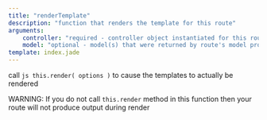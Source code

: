 ```yaml
---
title: "renderTemplate"
description: "function that renders the template for this route"
arguments:
    controller: "required - controller object instantiated for this route"
    model: "optional - model(s) that were returned by route's model property"
template: index.jade
---
```

call ```js this.render( options )``` to cause the templates to actually be rendered

WARNING: If you do not call ```this.render``` method in this function then your route will not produce output during render